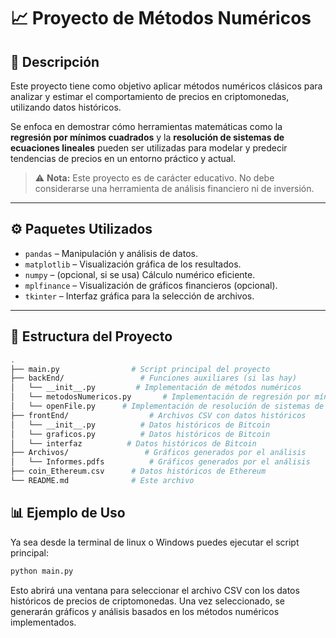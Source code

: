 # 📈 Proyecto de Métodos Numéricos

## 🧠 Descripción

Este proyecto tiene como objetivo aplicar métodos numéricos clásicos para analizar y estimar el comportamiento de precios en criptomonedas, utilizando datos históricos.

Se enfoca en demostrar cómo herramientas matemáticas como la **regresión por mínimos cuadrados** y la **resolución de sistemas de ecuaciones lineales** pueden ser utilizadas para modelar y predecir tendencias de precios en un entorno práctico y actual.

> ⚠️ **Nota:** Este proyecto es de carácter educativo. No debe considerarse una herramienta de análisis financiero ni de inversión.

---

## ⚙️ Paquetes Utilizados

- `pandas` – Manipulación y análisis de datos.
- `matplotlib` – Visualización gráfica de los resultados.
- `numpy` – (opcional, si se usa) Cálculo numérico eficiente.
- `mplfinance` – Visualización de gráficos financieros (opcional).
- `tkinter` – Interfaz gráfica para la selección de archivos.

---

## 📁 Estructura del Proyecto

```bash
.
├── main.py                # Script principal del proyecto
├── backEnd/                 # Funciones auxiliares (si las hay)
│   └── __init__.py         # Implementación de métodos numéricos
│   └── metodosNumericos.py       # Implementación de regresión por mínimos cuadrados
│   └── openFile.py      # Implementación de resolución de sistemas de ecuaciones lineales
├── frontEnd/                  # Archivos CSV con datos históricos
│   └── __init__.py          # Datos históricos de Bitcoin
│   └── graficos.py          # Datos históricos de Bitcoin
│   └── interfaz          # Datos históricos de Bitcoin
├── Archivos/                 # Gráficos generados por el análisis
│   └── Informes.pdfs          # Gráficos generados por el análisis
├── coin_Ethereum.csv      # Datos históricos de Ethereum
└── README.md              # Este archivo
```

## 📊 Ejemplo de Uso

Ya sea desde la terminal de linux o Windows puedes ejecutar el script principal:

```bash
python main.py
```
Esto abrirá una ventana para seleccionar el archivo CSV con los datos históricos de precios de criptomonedas. 
Una vez seleccionado, se generarán gráficos y análisis basados en los métodos numéricos implementados.